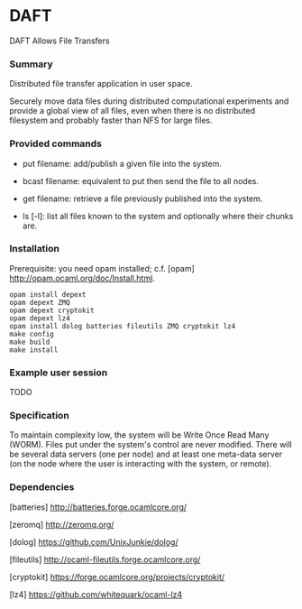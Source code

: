 DAFT
====

DAFT Allows File Transfers

### Summary

Distributed file transfer application in user space.

Securely move data files during distributed computational experiments
and provide a global view of all files, even
when there is no distributed filesystem and probably faster than NFS
for large files.

### Provided commands

- put filename: add/publish a given file into the system.

- bcast filename: equivalent to put then send the file to all nodes.

- get filename: retrieve a file previously published into the system.

- ls [-l]: list all files known to the system and optionally where their
  chunks are.

### Installation

Prerequisite: you need opam installed;
c.f. [opam] http://opam.ocaml.org/doc/Install.html.

```shell
opam install depext
opam depext ZMQ
opam depext cryptokit
opam depext lz4
opam install dolog batteries fileutils ZMQ cryptokit lz4
make config
make build
make install
```

### Example user session

TODO

### Specification

To maintain complexity low, the system will be Write Once Read Many 
(WORM). Files put under the system's control are never modified.
There will be several data servers (one per node) and at least
one meta-data server (on the node where the user is interacting with the
system, or remote).

### Dependencies

[batteries] http://batteries.forge.ocamlcore.org/

[zeromq] http://zeromq.org/

[dolog] https://github.com/UnixJunkie/dolog/

[fileutils] http://ocaml-fileutils.forge.ocamlcore.org/

[cryptokit] https://forge.ocamlcore.org/projects/cryptokit/

[lz4] https://github.com/whitequark/ocaml-lz4
